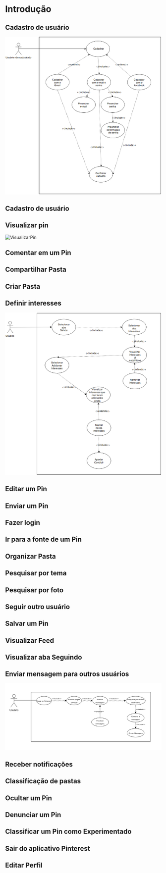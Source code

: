 # Introdução


## Cadastro de usuário

![cadastro](img/use_case_cadastro.png)

## Cadastro de usuário


## Visualizar pin

![VisualizarPin](https://raw.githubusercontent.com/joberthrogers18/2018.2-Requisitos/master/docs/img/Diagrama_caso%20uso_visualizar_pin.png)


## Comentar em um Pin


## Compartilhar Pasta


## Criar Pasta


## Definir interesses

![definirInteresses](img/use_case_interesses.png)

## Editar um Pin



## Enviar um Pin


## Fazer login




## Ir para a fonte de um Pin


## Organizar Pasta


## Pesquisar por tema


## Pesquisar por foto


## Seguir outro usuário


## Salvar um Pin



## Visualizar Feed


## Visualizar aba Seguindo


## Enviar mensagem para outros usuários

![EnviarMensagem](img/Diagrama_caso_uso_enviar_mensagem.png)

## Receber notificações


## Classificação de pastas


## Ocultar um Pin


## Denunciar um Pin


## Classificar um Pin como Experimentado

## Sair do aplicativo Pinterest


## Editar Perfil
